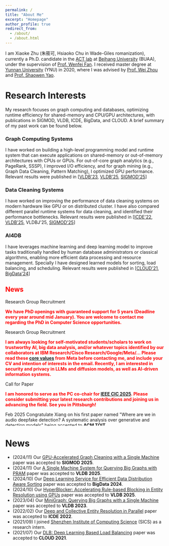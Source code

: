 ```yaml
---
permalink: /
title: "About Me"
excerpt: "Homepage"
author_profile: true
redirect_from: 
  - /about/
  - /about.html
---
```


I am Xiaoke Zhu (朱筱可, Hsiaoko Chu in Wade-Giles romanization), currently a Ph.D. candidate in the  [ACT lab](http://act.buaa.edu.cn) at [Beihang University](https://ev.buaa.edu.cn/) (BUAA), under the supervision of [Prof. Wenfei Fan](https://homepages.inf.ed.ac.uk/wenfei/). I received master degree at [Yunnan University](http://english.ynu.edu.cn/) (YNU) in 2020, where I was advised by [Prof. Wei Zhou](https://ieeexplore.ieee.org/author/37085625745) and [Prof. Shaowen Yao](https://ieeexplore.ieee.org/author/37402574900).


<!--
<font color=red>
  I am looking for a postdoctoral position. If you are interested, please contact me.  
</font>

<br>
-->

# Research Interests
My research focuses on graph computing and databases, optimizing runtime efficiency for shared-memory and CPU/GPU architectures, with publications in SIGMOD, VLDB, ICDE, BigData, and CLOUD. A brief summary of my past work can be found below.

### Graph Computing Systems
I have worked on building a high-level programming model and runtime system that can execute applications on shared-memory or out-of-memory architectures with CPUs or GPUs. For out-of-core graph analytics (e.g., PageRank, SSSP), I improved I/O efficiency, and for graph mining (e.g., Graph Data Cleaning, Pattern Matching), I optimized GPU performance. Relevant results were published in  [[VLDB'23](https://hsiaoko.github.io/files/paper/MiniGraph_full_paper.pdf), [VLDB'25](https://hsiaoko.github.io/files/paper/planar_paper.pdf), [SIGMOD'25](https://hsiaoko.github.io/files/paper/miniclean_paper.pdf)]

### Data Cleaning Systems
I have worked on improving the performance of data cleaning systems on modern hardware like GPU or on distributed cluster. I have also compared different parallel runtime systems for data cleaning, and identified their performance bottlenecks.  Relevant results were published in  [[ICDE'22](https://hsiaoko.github.io/files/paper/PER_paper.pdf), [VLDB'25](https://hsiaoko.github.io/files/paper/HyperBlocker_full_paper.pdf), VLDBJ'25, [SIGMOD'25](https://hsiaoko.github.io/files/paper/miniclean_paper.pdf)]

### AI4DB
I have leverages machine learning and deep learning model to improve tasks traditionally handled by  human database administrators or classical algorithms, enabling more efficient data processing and resource management. Specially I have designed learned models for sorting, load balancing, and scheduling. Relevant results were published in  [[CLOUD'21](https://hsiaoko.github.io/files/paper/DLB_paper.pdf), [BigData'24](https://hsiaoko.github.io/files/paper/NN-sort_paper.pdf)]


<h2 style="color: red;">News</h2>
<ul style="list-style-type:disc; padding-left: 0; margin-left: 0;height: 400px;overflow: hidden;overflow-y: scroll;">
<li><span class="label label-success">Research Group Recruitment</span> <p style="color:red"> <b> We have PhD openings with guaranteed support for 5 years (Deadline every year around mid January). You are welcome to contact me regarding the PhD in Computer Science opportunities.</b></p></li>
<li><span class="label label-success">Research Group Recruitment</span> <p style="color:red"> <b> I am always looking for self-motivated students/scholars to work on trustworthy AI, big data analysis, and/or whatever topics identified by our collaborators at IBM Research/Cisco Research/Google/Meta/... Please read these <a href="https://www.metacareers.com/culture/">core values</a> from Meta before contacting me, and include your CV and intention of interests in the email. Recently, I am interested in security and privacy in LLMs and diffusion models, as well as AI-driven information systems. </b></p></li> 
<li><span class="label label-success">Call for Paper</span> <p style="color:red"> <b> I am honored to serve as the PC co-chair for <a href="https://www.sis.pitt.edu/lersais/conference/cic/2025/"><b>IEEE CIC 2025</b></a>. Please consider submitting your latest research contributions and joining us in advancing the field. See you in Pittsburgh!</b></p></li> 
<!--<li><span class="label label-success">Call for paper</span> We are organizing a special issue <i>Reliable Infrastructure and Edge Analytics for IoT</i> of ACM TOIT. Submission deadline is Jan 15, 2024. See more details <a href="https://dl.acm.org/pb-assets/static_journal_pages/toit/pdf/ACM-TOIT-CFP-ReliableInfEdgeIoT-1724515070240.pdf">here</a>. </li> 
<li><span class="label label-success">Workshop recruitment</span> <b> I will serve as the workshop co-chair for <a href="http://www.sis.pitt.edu/lersais/conference/cic/2024/">IEEE CIC/TPS/CogMI 2024</a>. Workshop proposals are welcome! </b></li> -->
<p></p>  
<p></p>
<!--<li><span class="label label-success">Mar 2025</span> Thanks to the NSF OAC program for supporting our MRI proposal ($397,299, Co-PI).</li>-->
<li><span class="label label-success">Feb 2025</span> Congratulate Xiang on his first paper named "Where are we in audio deepfake detection? A systematic analysis over generative and detection models" being accepted to <b>ACM TOIT</b>. 
<li><span class="label label-success">Feb 2025</span> I am honored to serve as the proceeding chair for <b>IEEE International Conference on Big Data 2025</b>. 
<!--
<li><span class="label label-success">Dec 2024</span> Our paper "Unlocking Financial Statement Fraud Detection: Tracking Disclosure Changes via Representation Learning" has been accepted to <b>IEEE ICASSP 2025</b>.</li>
<li><span class="label label-success">Dec 2024</span> Our paper "FinLLMs: A Framework for Financial Reasoning Dataset Generation with Large Language Model" has been accepted to <b>IEEE Transactions on Big Data</b>.</li>
<li><span class="label label-success">Dec 2024</span> I am invited as a reviewer for <b>IEEE TETC, ACM TIST, ICML25</b>.</li>
<!--<li><span class="label label-success">Nov 2024</span> I am selected to attend the NSF NeTS Early Career Investigator Workshop 2025!</li>
<li><span class="label label-success">Oct 2024</span> Our paper "Enhancing Financial Reasoning in Large Language Models: The Role of Gold Facts" has been accepted to <b>IEEE International Conference on Big Data 24</b>.</li>
<li><span class="label label-success">Oct 2024</span> I am invited as a reviewer for <b>CODASPY25</b>.</li>-->
<li><span class="label label-success">Sep 2024</span> I am honored to serve as the workshop chair for <b>ACM CODASPY 2025</b>. 
<li><span class="label label-success">Sep 2024</span> Our book chapter "Data Poisoning and Leakage Analysis in Federated Learning" in <b>Handbook of Trustworthy Federated Learning</b> has been published.</li>
<!--<li><span class="label label-success">Jun 2024</span> I am invited as a reviewer for <b>IEEE Transactions on Knowledge and Data Engineering</b>.</li>
<li><span class="label label-success">Aug 2024</span> I am invited as a reviewer for <b>ACM Computing Surveys, ACM Transactions on the Web, KDD25, AAAI25</b>, and <b>ICLR25</b>.</li>
<li><span class="label label-success">Jul 2024</span> Thanks to the NSF SaTC program for supporting our conference student traveling proposal ($15,000, PI).</li>-->
<li><span class="label label-success">May 2024</span> I am honored to serve as an associate editor for <b>ACM TOIT</b>.</li>
<li><span class="label label-success">May 2024</span> Our paper "Diversity-driven Privacy Protection Masks Against Unauthorized Face Recognition" has been accepted to <b>PETS24</b>.</li>
<!--<li><span class="label label-success">May 2024</span> Our demo paper "Visualizing the Shadows: Unveiling Data Poisoning Behaviors in Federated Learning" has been accepted to <b>ICDCS24</b>.</li>
<li><span class="label label-success">May 2024</span> I am invited as a reviewer for <b>ISF</b>, <b>IEEE Transactions on Privacy</b>, <b>ICWSM25</b> and <b>NeurIPS24</b>.</li>-->
<li><span class="label label-success">Apr 2024</span> Our paper "Imperio: Language-Guided Backdoor Attacks for Arbitrary Model Control" has been accepted to <b>IJCAI24</b>.</li>
<!--<li><span class="label label-success">Apr 2024</span> I am invited as a reviewer for <b>NeurIPS24 dataset and benchmark track, TPS24</b>.</li>
<li><span class="label label-success">Apr 2024</span> I am invited to give a talk at <b>Fordham Data Science Symposium: Empowering Society for the Greater Good</b>. </li> 
<!-- <li><span class="label label-success">Apr 2024</span> I will give a guest lecture at <b>the McCombs School of Business at UT-Austin</b>. </li> -->
<!--<li><span class="label label-success">Mar 2024</span> I am selected as a Fordham-IBM Fellow for Summer 2024.</li> 
<li><span class="label label-success">Mar 2024</span> I am invited as a reviewer for <b>ACM TOIT</b>.</li>
<li><span class="label label-success">Mar 2024</span> I am honored to serve as the workshop chair for <b>IEEE CIC/TPS/CogMI 2024</b>. 
<li><span class="label label-success">Feb 2024</span> I am invited as a reviewer for <b>IEEE TIFS</b>.</li> -->
<li><span class="label label-success">Jan 2024</span> Our paper "Trustworthy Distributed AI Systems: Robustness, Privacy, and Governance" has been accepted to <b>ACM Computing Surveys</b>.</li>
<!--<li><span class="label label-success">Jan 2024</span> I will serve as a NSF panelist for SaTC.</li> -->
<li><span class="label label-success">Jan 2024</span> One paper on efficient training of language models for Ethereum Fraud Detection has been accepted to <b>TheWebConf 2024</b>. </li>
<!--<li><span class="label label-success">Jan 2024</span> I am invited as a reviewer for <b>ACM TIST, ACM TOIT, SIGKDD24, ECCV24</b>.</li> -->
<li><span class="label label-success">Dec 2023</span> Our paper "Demystifying Data Poisoning Attacks in Distributed Learning as a Service" has been accepted to <b>IEEE Trans. Services Computing</b>.</li>
<!--<li><span class="label label-success">Dec 2023</span> I am invited as a reviewer for <b>IEEE TKDE</b> and a PC for <b>ACM SACMAT2024, IJCAI2024</b>.</li> 
<li><span class="label label-success">Dec 2023</span> I am part of the Fordham Cybersecurity program committee.</li> 
<li><span class="label label-success">Nov 2023</span> I am invited as a reviewer for <b>IEEE Transactions on Big Data, ACM TIST</b>.</li>  
<li><span class="label label-success">Nov 2023</span> I am the recipient of the Excellent Serivce Award for <a href="http://www.sis.pitt.edu/lersais/conference/cic/2022/">IEEE CIC/TPS/CogMI 2023</a>. Thank you, organizing committee!</li>
<li><span class="label label-success">Nov 2023</span> Call for Participation: <a href="http://www.sis.pitt.edu/lersais/conference/cic/2023/">IEEE CIC/TPS/CogMI 2023</a> will take place in Atlanta, GA from Nov 1st to Nov 3rd. We cordially invite you to join us. We will have M. Brian Blake, President of Georgia State University, for the Welcome and Opening Remarks. We have four keynotes (Erwin Gianchandani from NSF, Prof. Ling Liu from Georgia Tech, Prof. Alessandro Acquisti from CMU, and Prof. Jiawei Han from UIUC), three panels on AI Impact, GenAI and LLMs, and Cybersecurity, and so much more (with 20+ distinguished speakers!). Please check out the website for more details. </li>
<li><span class="label label-success">Nov 2023</span> Call for Participation: We are organizing a <a href="http://www.sis.pitt.edu/lersais/conference/cic/2023/">IEEE CIC/TPS/CogMI 2023</a> student mentoring workshop on Nov 1st. We have invited 5 panelists: Prof. Murat Kantarcioglu from UT-Dallas, Prof. Jaideep Vaidya from Rutgers University, Prof. Rachel Cummings from Columbia University, Prof. Mei-Ling Shyu from University of Missouri-Kansas City, and Adrienne Raglin from Army Research Lab.</li>
<li><span class="label label-success">Oct 2023</span> Our paper "GNN-Ensemble: Towards Random Decision Graph Neural Networks" has been accepted to <b>IEEE International Conference on Big Data 2023</b>.</li>
<li><span class="label label-success">Oct 2023</span> Our paper "Hierarchical Pruning of Deep Ensembles with Focal Diversity" has been accepted to <b>ACM TIST</b>.</li>
<li><span class="label label-success">Oct 2023</span> I am invited as a reviewer for <b>CVPR24</b>.</li>
<li><span class="label label-success">Oct 2023</span> One paper has been accepted by <b>WACV24</b>.</li>
<li><span class="label label-success">Oct 2023</span> I am appointed as a review committee member on behalf of faculty for High Performance Computing Cluster research initiative at Fordham University. </li>
<li><span class="label label-success">Oct 2023</span> I will serve as the admission committee member for MSDS program. </li>
<li><span class="label label-success">Oct 2023</span> I am invited as a session chair for Forham-IBM Workshop 2023. </li> 
<li><span class="label label-success">Sep 2023</span> One paper on analyzing the decoupling effect of poisoning attacks has been accepted to <b>HICSS 2024</b>. See you in Hawaii! </li>-->
<li><span class="label label-success">Sep 2023</span> Two papers on privacy analysis and adversarial robustness have been accepted to <b>IEEE ICDM23</b>. </li>
<!--<li><span class="label label-success">Sep 2023</span> I am invited as a PC member for <b>ICLR24, SDM24</b> and a reviewer for <b>ACM TWEB, ICWSM24</b>.</li> 
<li><span class="label label-success">Aug 2023</span> I am invited as a reviewer for <b>ML4H23</b> and <b>WACV24</b>.</li>-->
<li><span class="label label-success">Aug 2023</span> I am honored to serve as the tutorial co-chair for <b>IEEE International Conference on Big Data 2023</b>. 
<!--<li><span class="label label-success">Jul 2023</span> I am invited as a PC member for <b>AAAI24</b> and a reviewer for <b>ACM TIST</b>.</li> 
<li><span class="label label-success">Jul 2023</span> My second US Patent 20230206029 has been filed!</li>
<li><span class="label label-success">Jun 2023</span> I will serve as a NSF panelist for SafeLearning.</li>
<li><span class="label label-success">Jun 2023</span> I am invited as a reviewer for <b>HICSS24</b> and <b>IEEE TIFS</b>. </li>-->
<li><span class="label label-success">May 2023</span> Our paper "Securing Distributed SGD against Gradient Leakage Threats" has been accepted to <b>IEEE TPDS</b>.</li>
<!--<li><span class="label label-success">May 2023</span> I am invited as a reviewer for <b>ACM TWEB</b> and a PC member for <b>IEEE ISI23</b>. </li>
<li><span class="label label-success">Apr 2023</span> I am invited as a reviewer for <b>IEEE TIFS, SCN</b> and a PC member for <b>NeurIPS23, IEEE TPS23</b>. </li>
<li><span class="label label-success">Apr 2023</span> I am invited to give a talk at <b>Fordham Data Science Symposium: Doing Good with Data</b>. </li>
<li><span class="label label-success">Mar 2023</span> I am invited as a reviewer for <b>JISA</b> and <b>ACM TOIT</b>. </li>
<li><span class="label label-success">Mar 2023</span> I received <b>Fordham Research Grant</b> which could support research from July 2023 to March 2024. Feel free to work with me on RA starting summer 2023 on security, privacy and compliance in financial service.</li>  -->
<li><span class="label label-success">Feb 2023</span> Our paper "STDLens: Securing Federated Learning Against Model Hijacking Attacks" has been accepted to <b>CVPR23</b>.</li>
<!-- <li><span class="label label-success">Feb 2023</span> I serve as the session chair for Graph-based Machine Learning and Privacy-Aware ML / Multi-Label, Multi-Class Learning at AAAI23.</li>  
<li><span class="label label-success">Feb 2023</span> I am selected as a Fordham-IBM Fellow for Summer 2023.</li> 
<li><span class="label label-success">Feb 2023</span> I am invited as a PC member for <b>ICCV23</b>.</li>
<li><span class="label label-success">Jan 2023</span> I am invited as a reviewer for <b>Information Processing and Management, VTC23</b>.</li>
<li><span class="label label-success">Jan 2023</span> Our paper "Explicit Time Embedding Based Cascade Attention Network for Information Popularity Prediction" has been accepted to <b>Information Processing and Management</b>.</li>
<li><span class="label label-success">Dec 2022</span> I am the recipient of the Excellent Serivce Award for <a href="http://www.sis.pitt.edu/lersais/conference/cic/2022/">IEEE CIC/TPS/CogMI 2022</a>. Thank you, organizing committee!</li>
<li><span class="label label-success">Dec 2022</span> Call for particiation on <a href="http://www.sis.pitt.edu/lersais/conference/cic/2022/">IEEE CIC/TPS/CogMI 2022</a>. We have six keynotes (MIT, Rutgers, Duke, UT-Dallas, Purdue, Viome) and three panels (on Bias, Election, and Robust and Fair AI) and so much more.</li>
<li><span class="label label-success">Dec 2022</span> I am invited as a PC member for <b>IJCAI23, KDD23</b>, and a reviewer for <b>IEEE TIFS</b>.</li>
<li><span class="label label-success">Nov 2022</span> I am invited as a PC member for <b>CVPR23</b>, and a reviewer for <b>IEEE TNNLS</b>.</li>
<li><span class="label label-success">Oct 2022</span> One paper on graph learning for ransomware detection acceleration has been accepted to <b>IEEE Big Data 2022</b>.</li>
<li><span class="label label-success">Oct 2022</span> I am invited as a PC member for <b>TheWebConf23 (formerly known as WWW)</b>.</li> -->
<li><span class="label label-success">Oct 2022</span> I am being added to the Distinguished Review Board for <b>ACM Transactions on the Web</b> (appointed 2023-2025).</li>
<!--<li><span class="label label-success">Oct 2022</span> I am invited as a reviewer for <b>JISA</b>.</li>
<li><span class="label label-success">Sep 2022</span> I am invited as a PC member for <b>ICWSM23</b>.</li>
<li><span class="label label-success">Aug 2022</span> I am invited as a PC member for <b>AAAI23 (main track)</b> and senior PC for <b>AAAI23 Safe and Robust AI track</b>.</li>
<li><span class="label label-success">Aug 2022</span> I am invited as a reviewer for <b>AI4Science at NeurIPS22, ACM TOIT, IEEE TIFS</b>.</li>
<li><span class="label label-success">Jul 2022</span> I am invited as a reviewer for <b>IEEE TNNLS, ML4H at NeurIPS22, IEEE ToN</b>.</li>
<li><span class="label label-success">Jun 2022</span> My first US Patent US20220179964A1 has been filed!</li>
<li><span class="label label-success">Jun 2022</span> I am invited as a PC member for <b>IEEE TPS2022</b> and a reviewer for <b>Elsevier CHB, NeurIPS22</b>.</li>
<li><span class="label label-success">May 2022</span> I am invited as a reviewer for <b>AI4Science at ICML22, IEEE Trans. on Service Comp, Springer ML</b>.</li>
<li><span class="label label-success">May 2022</span> I will serve as the publicity chair for <a href="http://www.sis.pitt.edu/lersais/conference/cic/2022/">IEEE CIC/TPS/CogMI 2022</a>. Stay tuned!</li>
<li><span class="label label-success">Apr 12, 2022</span> I defended my PhD thesis.</li> -->
</ul>

# News
* (2024/11) Our [GPU-Accelerated Graph Cleaning with a Single Machine](https://hsiaoko.github.io/files/paper/miniclean_paper.pdf) paper was accepted to **SIGMOD 2025**.
* (2024/11) Our [A Single Machine System for Querying Big Graphs with PRAM](https://hsiaoko.github.io/files/paper/planar_paper.pdf) paper was accepted to **VLDB 2025**.
* (2024/10) Our [Deep Learning Service for Efficient Data Distribution Aware Sorting](https://hsiaoko.github.io/files/paper/NN-sort_paper.pdf) paper was accepted to **BigData 2024**.
* (2024/10) Our [HyperBlocker: Accelerating Rule-based Blocking in Entity Resolution using GPUs](https://hsiaoko.github.io/files/paper/HyperBlocker_full_paper.pdf) paper was accepted to **VLDB 2025**.
* (2023/04) Our [MiniGraph: Querying Big Graphs with a Single Machine](https://hsiaoko.github.io/files/paper/MiniGraph_full_paper.pdf) paper was accepted to **VLDB 2023**.
* (2022/02) Our [Deep and Collective Entity Resolution in Parallel](https://hsiaoko.github.io/files/paper/PER_paper.pdf) paper was accepted to **ICDE 2022**.
* (2021/09) I joined [Shenzhen Institute of Computing Science](https://en.sics.ac.cn) (SICS) as a research intern.
* (2021/07) Our [DLB: Deep Learning Based Load Balancing](https://hsiaoko.github.io/files/paper/DLB_paper.pdf) paper was accepted to **CLOUD 2021**.

<!--
# Talks
* "MiniGraph: Querying Big Graphs with a Single Machine"
  * Great Bay Area Digital Tech Workshop, June 2023
  * VLDB conference, September 2023
* "DLB: Deep Learning Based Load Balancing"
  * IEEE CLOUD conference, September 2021


# Professional Services
### External Reviewer
* ICDE'24, ICDE'25

<br/><br/>
-->

<script type='text/javascript' id='clustrmaps' src='//cdn.clustrmaps.com/map_v2.js?cl=000000&w=230&t=tt&d=eHHOFbP732DR-cMe1ytaYJxII5gJ_ocpixMhAWlufLU&co=ffffff&ct=0a0909&cmn=00fff0&cmo=f3cefc'></script>

